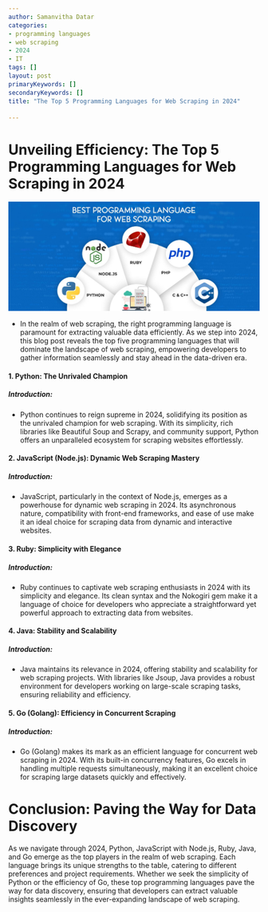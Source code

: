 ```yaml
---
author: Samanvitha Datar
categories: 
- programming languages
- web scraping
- 2024
- IT
tags: []
layout: post
primaryKeywords: []
secondaryKeywords: []
title: "The Top 5 Programming Languages for Web Scraping in 2024"

---
```

# Unveiling Efficiency: The Top 5 Programming Languages for Web Scraping in 2024

![img](/uploads/1_16_2024_1705391954222.jpeg)

- In the realm of web scraping, the right programming language is paramount for extracting valuable data efficiently. As we step into 2024, this blog post reveals the top five programming languages that will dominate the landscape of web scraping, empowering developers to gather information seamlessly and stay ahead in the data-driven era.
#### 1. Python: The Unrivaled Champion
##### Introduction:
- Python continues to reign supreme in 2024, solidifying its position as the unrivaled champion for web scraping. With its simplicity, rich libraries like Beautiful Soup and Scrapy, and community support, Python offers an unparalleled ecosystem for scraping websites effortlessly.
#### 2. JavaScript (Node.js): Dynamic Web Scraping Mastery
##### Introduction:
- JavaScript, particularly in the context of Node.js, emerges as a powerhouse for dynamic web scraping in 2024. Its asynchronous nature, compatibility with front-end frameworks, and ease of use make it an ideal choice for scraping data from dynamic and interactive websites.
#### 3. Ruby: Simplicity with Elegance
##### Introduction:
- Ruby continues to captivate web scraping enthusiasts in 2024 with its simplicity and elegance. Its clean syntax and the Nokogiri gem make it a language of choice for developers who appreciate a straightforward yet powerful approach to extracting data from websites.
#### 4. Java: Stability and Scalability
##### Introduction:
- Java maintains its relevance in 2024, offering stability and scalability for web scraping projects. With libraries like Jsoup, Java provides a robust environment for developers working on large-scale scraping tasks, ensuring reliability and efficiency.
#### 5. Go (Golang): Efficiency in Concurrent Scraping
##### Introduction:
- Go (Golang) makes its mark as an efficient language for concurrent web scraping in 2024. With its built-in concurrency features, Go excels in handling multiple requests simultaneously, making it an excellent choice for scraping large datasets quickly and effectively.
# Conclusion: Paving the Way for Data Discovery
As we navigate through 2024, Python, JavaScript with Node.js, Ruby, Java, and Go emerge as the top players in the realm of web scraping. Each language brings its unique strengths to the table, catering to different preferences and project requirements. Whether we seek the simplicity of Python or the efficiency of Go, these top programming languages pave the way for data discovery, ensuring that developers can extract valuable insights seamlessly in the ever-expanding landscape of web scraping.
